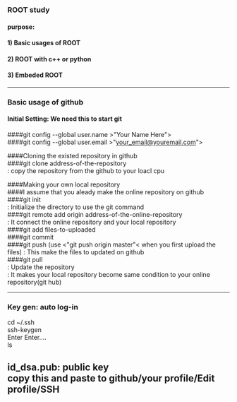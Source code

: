 ### ROOT study  
#### purpose:  
#### 1) Basic usages of ROOT  
#### 2) ROOT with c++ or python  
#### 3) Embeded ROOT  
---
### Basic usage of github

#### Initial Setting: We need this to start git  
####git config --global user.name >"Your Name Here">  
####git config --global user.email >"your_email@youremail.com">  
  
####Cloning the existed repository in github  
####git clone address-of-the-repository  
: copy the repository from the github to your loacl cpu  
  
####Making your own local repository  
####I assume that you aleady make the online repository on github  
####git init  
: Initialize the directory to use the git command  
####git remote add origin address-of-the-online-repository  
: It connect the online repository and your local repository  
####git add files-to-uploaded  
####git commit  
####git push  (use <"git push origin master"< when you first upload the files)
: This make the files to updated on github  
####git pull  
: Update the repository  
: It makes your local repository become same condition to your online repository(git hub)  
  
---

### Key gen: auto log-in  
cd ~/.ssh  
ssh-keygen  
Enter Enter....  
ls  
  
id_dsa.pub: public key  
copy this and paste to github/your profile/Edit profile/SSH
---


